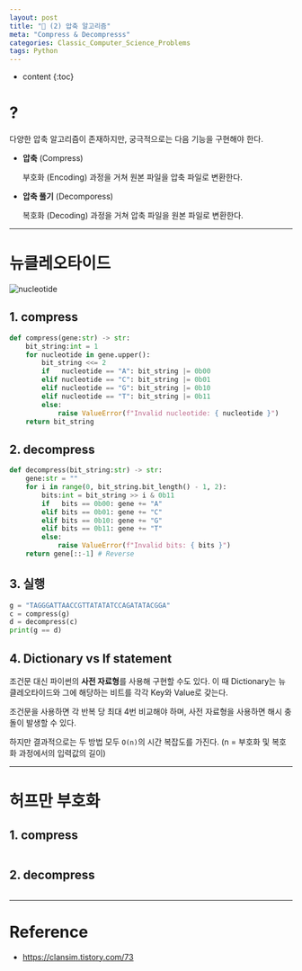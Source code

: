 ```yaml
---
layout: post
title: "🎲 (2) 압축 알고리즘"
meta: "Compress & Decompresss"
categories: Classic_Computer_Science_Problems
tags: Python
---
```

* content
{:toc}

# ?

다양한 압축 알고리즘이 존재하지만, 궁극적으로는 다음 기능을 구현해야 한다.

- **압축** (Compress)

  부호화 (Encoding) 과정을 거쳐 원본 파일을 압축 파일로 변환한다.

- **압축 풀기** (Decomporess)

  복호화 (Decoding) 과정을 거쳐 압축 파일을 원본 파일로 변환한다.

---

# **뉴클레오타이드**

![nucleotide](https://cdn.pixabay.com/photo/2016/11/09/15/27/dna-1811955_960_720.jpg)



## 1. compress

```python
def compress(gene:str) -> str:
    bit_string:int = 1
    for nucleotide in gene.upper():
        bit_string <<= 2
        if   nucleotide == "A": bit_string |= 0b00
        elif nucleotide == "C": bit_string |= 0b01
        elif nucleotide == "G": bit_string |= 0b10
        elif nucleotide == "T": bit_string |= 0b11
        else: 
            raise ValueError(f"Invalid nucleotide: { nucleotide }")
    return bit_string
```



## 2. decompress

```python
def decompress(bit_string:str) -> str:
    gene:str = ""
    for i in range(0, bit_string.bit_length() - 1, 2):
        bits:int = bit_string >> i & 0b11
        if   bits == 0b00: gene += "A"
        elif bits == 0b01: gene += "C"
        elif bits == 0b10: gene += "G"
        elif bits == 0b11: gene += "T"
        else: 
            raise ValueError(f"Invalid bits: { bits }")
    return gene[::-1] # Reverse
```



## 3. 실행

```python
g = "TAGGGATTAACCGTTATATATCCAGATATACGGA"
c = compress(g)
d = decompress(c)
print(g == d)
```



## 4. Dictionary vs If statement

조건문 대신 파이썬의 **사전 자료형**를 사용해 구현할 수도 있다. 이 때 Dictionary는 뉴클레오타이드와 그에 해당하는 비트를  각각 Key와 Value로 갖는다. 

조건문을 사용하면 각 반복 당 최대 4번 비교해야 하며, 사전 자료형을 사용하면 해시 충돌이 발생할 수 있다. 

하지만 결과적으로는 두 방법 모두 `O(n)`의 시간 복잡도를 가진다. (n = 부호화 및 복호화 과정에서의 입력값의 길이)

---

# **허프만 부호화**



## 1. compress

```python

```



## 2. decompress

```python
```



---

# Reference

- <https://clansim.tistory.com/73>

